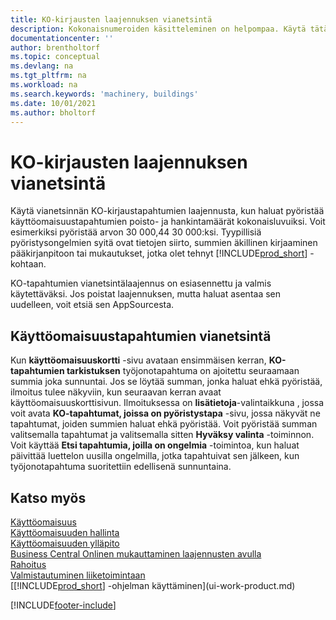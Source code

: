 ```yaml
---
title: KO-kirjausten laajennuksen vianetsintä
description: Kokonaisnumeroiden käsitteleminen on helpompaa. Käytä tätä laajennusta käyttöomaisuuden pyöristyksessä KO-kirjauksiin.
documentationcenter: ''
author: brentholtorf
ms.topic: conceptual
ms.devlang: na
ms.tgt_pltfrm: na
ms.workload: na
ms.search.keywords: 'machinery, buildings'
ms.date: 10/01/2021
ms.author: bholtorf
---
```

# <a name="the-troubleshooting-fa-ledger-entries-extension" />KO-kirjausten laajennuksen vianetsintä
Käytä vianetsinnän KO-kirjaustapahtumien laajennusta, kun haluat pyöristää käyttöomaisuustapahtumien poisto- ja hankintamäärät kokonaisluvuiksi. Voit esimerkiksi pyöristää arvon 30 000,44 30 000:ksi. Tyypillisiä pyöristysongelmien syitä ovat tietojen siirto, summien äkillinen kirjaaminen pääkirjanpitoon tai mukautukset, jotka olet tehnyt [!INCLUDE[prod_short](includes/prod_short.md)] -kohtaan.

KO-tapahtumien vianetsintälaajennus on esiasennettu ja valmis käytettäväksi. Jos poistat laajennuksen, mutta haluat asentaa sen uudelleen, voit etsiä sen AppSourcesta.

## <a name="troubleshooting-fixed-asset-ledger-entries" />Käyttöomaisuustapahtumien vianetsintä
Kun **käyttöomaisuuskortti** -sivu avataan ensimmäisen kerran, **KO-tapahtumien tarkistuksen** työjonotapahtuma on ajoitettu seuraamaan summia joka sunnuntai. Jos se löytää summan, jonka haluat ehkä pyöristää, ilmoitus tulee näkyviin, kun seuraavan kerran avaat käyttöomaisuuskorttisivun. Ilmoituksessa on **lisätietoja**-valintaikkuna , jossa voit avata **KO-tapahtumat, joissa on pyöristystapa** -sivu, jossa näkyvät ne tapahtumat, joiden summien haluat ehkä pyöristää. Voit pyöristää summan valitsemalla tapahtumat ja valitsemalla sitten **Hyväksy valinta** -toiminnon. Voit käyttää **Etsi tapahtumia, joilla on ongelmia** -toimintoa, kun haluat päivittää luettelon uusilla ongelmilla, jotka tapahtuivat sen jälkeen, kun työjonotapahtuma suoritettiin edellisenä sunnuntaina.

## <a name="see-also" />Katso myös
[Käyttöomaisuus](fa-manage.md)  
[Käyttöomaisuuden hallinta](fa-manage.md)  
[Käyttöomaisuuden ylläpito](fa-how-maintain.md)  
[Business Central Onlinen mukauttaminen laajennusten avulla](ui-extensions.md)  
[Rahoitus](finance.md)  
[Valmistautuminen liiketoimintaan](ui-get-ready-business.md)  
[[!INCLUDE[prod_short](includes/prod_short.md)] -ohjelman käyttäminen](ui-work-product.md)  


[!INCLUDE[footer-include](includes/footer-banner.md)]



